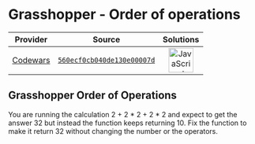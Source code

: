 [_metadata_:generated]: - "true"

# Grasshopper - Order of operations

<!-- INFO TABLE BEGIN -->

| Provider                                        | Source                                                                               | Solutions                                                                                                                                                    |
| :---------------------------------------------: | :----------------------------------------------------------------------------------: | :----------------------------------------------------------------------------------------------------------------------------------------------------------: |
| [Codewars](../../../docs/providers/Codewars.md) | [`560ecf0cb040de130e00007d`](https://www.codewars.com/kata/560ecf0cb040de130e00007d) | [<img src="https://res.cloudinary.com/rascaltwo/image/upload/v1631924076/javascript_ehszr7.svg" alt="JavaScript" title="JavaScript" width="50" />](solve.js) |

<!-- INFO TABLE END -->

## Grasshopper Order of Operations

You are running the calculation 2 + 2 \* 2 + 2 \* 2 and expect to get the answer 32 but instead the function keeps returning 10. Fix the function to make it return 32 without changing the number or the operators.
